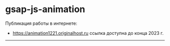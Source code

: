 # gsap-js-animation

Публикация работы в интернете:
- <https://animation1221.originalhost.ru> ссылка доступна до конца 2023 г.

____
